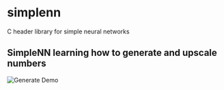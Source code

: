 # simplenn
C header library for simple neural networks

## SimpleNN learning how to generate and upscale numbers
![Generate Demo](demo/img2png-9.gif)<br>
